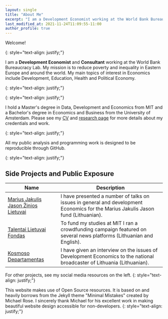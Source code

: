 ```yaml
---
layout: single
title: "About Me"
excerpt: "I am a Development Economist working at the World Bank Bureaucracy Lab."
last_modified_at: 2021-11-24T11:09:55-11:00
author_profile: true
---
```


Welcome!

{: style="text-align: justify;"}

I am a **Development Economist** and **Consultant** working at the World Bank Bureaucracy Lab. My mission is to reduce poverty and inequality in Eastern Europe and around the world. My main topics of interest in Economics include Development, Education, Health and Political Economy. 

{: style="text-align: justify;"}

{: style="text-align: justify;"}

I hold a Master's degree in Data, Development and Economics from MIT and a Bachelor's degree in Economics and Business from the University of Amsterdam. Please see my [CV](https://gailius.praninskas.com/cv/) and [research page](https://gailius.praninskas.com/research/) for more details about my credentials and work. 

{: style="text-align: justify;"}

All my public analysis and programming work is designed to be reproducible through GitHub. 

{: style="text-align: justify;"}

## Side Projects and Public Exposure 

| Name                                        | Description                                           |
| ------------------------------------------- | ----------------------------------------------------- |
| [Marius Jakulis Jason Žinios Lietuvai](https://mjjfondas.lt/zinioslietuvai-gailius-is-mit-apie-vystymosi-ekonomika/) | I have presented a number of talks on issues in general and development Economics for the Marius Jakulis Jason fund (Lithuanian).|
| [Talentai Lietuvai Fondas](https://www.tlfondas.lt/fondas/lt/content/gailius-praninskas) | To fund my studies at MIT I ran a crowdfunding campaign featured on several news platforms (Lithuanian and English). |
| [Kosmoso Departamentas](https://www.lrt.lt/mediateka/irasas/2000127248/kosmoso-departamentas-ekonomistu-bandymai-sumazinti-turto-nelygybe) | I have given an interview on the issues of Development Economics to the national broadcaster of Lithuania (Lithuanian). |

For other projects, see my social media resources on the left. 
{: style="text-align: justify;"}

This website makes use of Open Source resources. It is based on and heavily borrows from the Jekyll theme "Minimal Mistakes" created by Michael Rose. I sincerely thank Michael for his excellent work in making beautiful website design accessible for non-developers.
{: style="text-align: justify;"}
